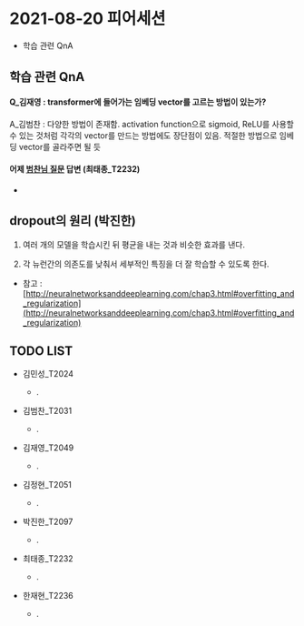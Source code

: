 # 2021-08-20 피어세션

- 학습 관련 QnA

## 학습 관련 QnA

#### Q_김재영 : transformer에 들어가는 임베딩 vector를 고르는 방법이 있는가?

A_김범찬 : 다양한 방법이 존재함. activation function으로 sigmoid, ReLU를 사용할 수 있는 것처럼 각각의 vector를 만드는 방법에도 장단점이 있음. 적절한 방법으로 임베딩 vector를 골라주면 될 듯

#### 어제 [범찬님 질문](https://github.com/jinhan814/BoostCamp-AITech2-Level1-20/blob/main/%ED%9A%8C%EC%9D%98%EB%A1%9D/Week3/2021-08-19%20%ED%94%BC%EC%96%B4%EC%84%B8%EC%85%98%20%EC%A0%95%EB%A6%AC.md#q_%EA%B9%80%EB%B2%94%EC%B0%AC--%EA%B3%BC%EC%A0%9C-1%EC%9D%98-apply%EC%97%90%EC%84%9C-weight_initialization-%ED%95%A8%EC%88%98%EC%97%90%EC%84%9C-module%EC%9D%B4-parameter%EB%A1%9C-%EC%9E%88%EB%8A%94-%EC%9D%B4%EC%9C%A0) 답변 (최태종_T2232)

- 

## dropout의 원리 (박진한)

1. 여러 개의 모델을 학습시킨 뒤 평균을 내는 것과 비슷한 효과를 낸다.

2. 각 뉴런간의 의존도를 낮춰서 세부적인 특징을 더 잘 학습할 수 있도록 한다.

- 참고 : [http://neuralnetworksanddeeplearning.com/chap3.html#overfitting_and_regularization](http://neuralnetworksanddeeplearning.com/chap3.html#overfitting_and_regularization)

## TODO LIST

* 김민성_T2024
  * .

* 김범찬_T2031
  * .

* 김재영_T2049
  * .

* 김정현_T2051
  * .

* 박진한_T2097
  * .

* 최태종_T2232
  * .

* 한재현_T2236
  * .
